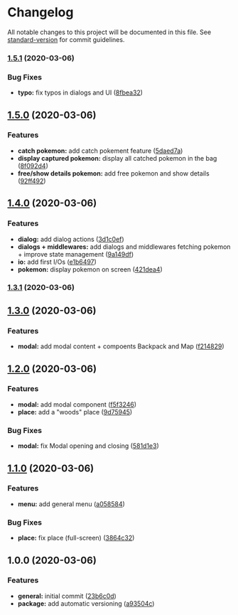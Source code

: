 # Changelog

All notable changes to this project will be documented in this file. See [standard-version](https://github.com/conventional-changelog/standard-version) for commit guidelines.

### [1.5.1](https://github.com/didierdemoniere/pokeboule/compare/v1.5.0...v1.5.1) (2020-03-06)


### Bug Fixes

* **typo:** fix typos in dialogs and UI ([8fbea32](https://github.com/didierdemoniere/pokeboule/commit/8fbea32e3944110395cade48410c8f3053724d22))

## [1.5.0](https://github.com/didierdemoniere/pokeboule/compare/v1.4.0...v1.5.0) (2020-03-06)


### Features

* **catch pokemon:** add catch pokement feature ([5daed7a](https://github.com/didierdemoniere/pokeboule/commit/5daed7a0b6e44aad52a4a3b5a1190e8a7bc5bc33))
* **display captured pokemon:** display all catched pokemon in the bag ([8f092d4](https://github.com/didierdemoniere/pokeboule/commit/8f092d45feaf4192cd875233576ddf7fd5c57384))
* **free/show details  pokemon:** add free pokemon and show details ([92ff492](https://github.com/didierdemoniere/pokeboule/commit/92ff492f18b636c244f4cfbfc387fe94f2544159))

## [1.4.0](https://github.com/didierdemoniere/pokeboule/compare/v1.3.1...v1.4.0) (2020-03-06)


### Features

* **dialog:** add dialog actions ([3d1c0ef](https://github.com/didierdemoniere/pokeboule/commit/3d1c0eff6ac2c349575a9cba3ee3580f54a378c8))
* **dialogs + middlewares:** add dialogs and middlewares fetching pokemon + improve state management ([9a149df](https://github.com/didierdemoniere/pokeboule/commit/9a149dfe6d14cce2d8b09813324aa44039ddcf77))
* **io:** add first I/Os ([e1b6497](https://github.com/didierdemoniere/pokeboule/commit/e1b6497369ea23a094878ac5a1ba99aa6e9ad2a9))
* **pokemon:** display pokemon on screen ([421dea4](https://github.com/didierdemoniere/pokeboule/commit/421dea4539e4a4cbae6367130cf2051fb608dac2))

### [1.3.1](https://github.com/didierdemoniere/pokeboule/compare/v1.3.0...v1.3.1) (2020-03-06)

## [1.3.0](https://github.com/didierdemoniere/pokeboule/compare/v1.2.0...v1.3.0) (2020-03-06)


### Features

* **modal:** add modal content + compoents Backpack and Map ([f214829](https://github.com/didierdemoniere/pokeboule/commit/f21482979034c6bdeed62c1070527ad2ad4fe0b6))

## [1.2.0](https://github.com/didierdemoniere/pokeboule/compare/v1.1.0...v1.2.0) (2020-03-06)


### Features

* **modal:** add modal component ([f5f3246](https://github.com/didierdemoniere/pokeboule/commit/f5f3246ca65d44bb5aacce6881a452a2d40ccfc9))
* **place:** add a "woods" place ([9d75945](https://github.com/didierdemoniere/pokeboule/commit/9d759456807d985e9f3cdd60f5149f14a5646e04))


### Bug Fixes

* **modal:** fix Modal opening and closing ([581d1e3](https://github.com/didierdemoniere/pokeboule/commit/581d1e3806e3f901b03f6b619b9e0f9ca4701bcc))

## [1.1.0](https://github.com/didierdemoniere/pokeboule/compare/v1.0.0...v1.1.0) (2020-03-06)


### Features

* **menu:** add general menu ([a058584](https://github.com/didierdemoniere/pokeboule/commit/a058584b84217b74e4438614f9e14eae423a3edf))


### Bug Fixes

* **place:** fix place (full-screen) ([3864c32](https://github.com/didierdemoniere/pokeboule/commit/3864c32a0d1720849539b5ba07cdbb46d713c983))

## 1.0.0 (2020-03-06)


### Features

* **general:** initial commit ([23b6c0d](https://github.com/didierdemoniere/pokeboule/commit/23b6c0dc8aababa999700a6e559f34cab59a3118))
* **package:** add automatic versioning ([a93504c](https://github.com/didierdemoniere/pokeboule/commit/a93504cc5f3ca6f8e5f593704444e5e8342f6256))
